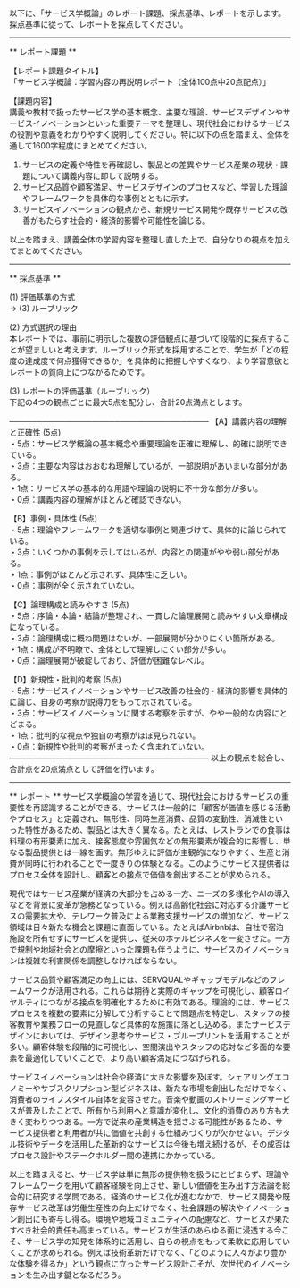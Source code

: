 以下に、「サービス学概論」のレポート課題、採点基準、レポートを示します。採点基準に従って、レポートを採点してください。

---------------------------------------
** レポート課題 **

【レポート課題タイトル】  
「サービス学概論：学習内容の再説明レポート（全体100点中20点配点）」

【課題内容】  
講義や教材で扱ったサービス学の基本概念、主要な理論、サービスデザインやサービスイノベーションといった重要テーマを整理し、現代社会におけるサービスの役割や意義をわかりやすく説明してください。特に以下の点を踏まえ、全体を通して1600字程度にまとめてください。

1) サービスの定義や特性を再確認し、製品との差異やサービス産業の現状・課題について講義内容に即して説明する。  
2) サービス品質や顧客満足、サービスデザインのプロセスなど、学習した理論やフレームワークを具体的な事例とともに示す。  
3) サービスイノベーションの観点から、新規サービス開発や既存サービスの改善がもたらす社会的・経済的影響や可能性を論じる。  

以上を踏まえ、講義全体の学習内容を整理し直した上で、自分なりの視点を加えてまとめてください。  

---------------------------------------
** 採点基準 **

(1) 評価基準の方式  
→ (3) ルーブリック

(2) 方式選択の理由  
本レポートでは、事前に明示した複数の評価観点に基づいて段階的に採点することが望ましいと考えます。ルーブリック形式を採用することで、学生が「どの程度の達成度で何点獲得できるか」を具体的に把握しやすくなり、より学習意欲とレポートの質向上につながるためです。

(3) レポートの評価基準（ルーブリック）  
下記の4つの観点ごとに最大5点を配分し、合計20点満点とします。

────────────────────────────────────
【A】講義内容の理解と正確性 (5点)  
・5点：サービス学概論の基本概念や重要理論を正確に理解し、的確に説明できている。  
・3点：主要な内容はおおむね理解しているが、一部説明があいまいな部分がある。  
・1点：サービス学の基本的な用語や理論の説明に不十分な部分が多い。  
・0点：講義内容の理解がほとんど確認できない。  

【B】事例・具体性 (5点)  
・5点：理論やフレームワークを適切な事例と関連づけて、具体的に論じられている。  
・3点：いくつかの事例を示してはいるが、内容との関連がやや弱い部分がある。  
・1点：事例がほとんど示されず、具体性に乏しい。  
・0点：事例が全く示されていない。  

【C】論理構成と読みやすさ (5点)  
・5点：序論・本論・結論が整理され、一貫した論理展開と読みやすい文章構成になっている。  
・3点：論理構成に概ね問題はないが、一部展開が分かりにくい箇所がある。  
・1点：構成が不明瞭で、全体として理解しにくい部分が多い。  
・0点：論理展開が破綻しており、評価が困難なレベル。  

【D】新規性・批判的考察 (5点)  
・5点：サービスイノベーションやサービス改善の社会的・経済的影響を具体的に論じ、自身の考察が説得力をもって示されている。  
・3点：サービスイノベーションに関する考察を示すが、やや一般的な内容にとどまる。  
・1点：批判的な視点や独自の考察がほぼ見られない。  
・0点：新規性や批判的考察がまったく含まれていない。  
────────────────────────────────────
以上の観点を総合し、合計点を20点満点として評価を行います。

---------------------------------------
** レポート **
サービス学概論の学習を通じて、現代社会におけるサービスの重要性を再認識することができる。サービスは一般的に「顧客が価値を感じる活動やプロセス」と定義され、無形性、同時生産消費、品質の変動性、消滅性といった特性があるため、製品とは大きく異なる。たとえば、レストランでの食事は料理の有形要素に加え、接客態度や雰囲気などの無形要素が複合的に影響し、単なる製品提供とは一線を画す。無形ゆえに評価が主観的になりやすく、生産と消費が同時に行われることで一度きりの体験となる。このようにサービス提供者はプロセス全体を設計し、顧客との接点で価値を創出することが求められる。

現代ではサービス産業が経済の大部分を占める一方、ニーズの多様化やAIの導入などを背景に変革が急務となっている。例えば高齢化社会に対応する介護サービスの需要拡大や、テレワーク普及による業務支援サービスの増加など、サービス領域は日々新たな機会と課題に直面している。たとえばAirbnbは、自社で宿泊施設を所有せずにサービスを提供し、従来のホテルビジネスを一変させた。一方で規制や地域社会との摩擦といった課題も伴うように、サービスのイノベーションは複雑な利害関係を調整しなければならない。

サービス品質や顧客満足の向上には、SERVQUALやギャップモデルなどのフレームワークが活用される。これらは期待と実際のギャップを可視化し、顧客ロイヤルティにつながる接点を明確化するために有効である。理論的には、サービスプロセスを複数の要素に分解して分析することで問題点を特定し、スタッフの接客教育や業務フローの見直しなど具体的な施策に落とし込める。またサービスデザインにおいては、デザイン思考やサービス・ブループリントを活用することが多い。顧客体験を段階的に可視化し、空間演出やスタッフの応対など多面的な要素を最適化していくことで、より高い顧客満足につなげられる。

サービスイノベーションは社会や経済に大きな影響を及ぼす。シェアリングエコノミーやサブスクリプション型ビジネスは、新たな市場を創出しただけでなく、消費者のライフスタイル自体を変容させた。音楽や動画のストリーミングサービスが普及したことで、所有から利用へと意識が変化し、文化的消費のあり方も大きく変わりつつある。一方で従来の産業構造を揺さぶる可能性があるため、サービス提供者と利用者が共に価値を共創する仕組みづくりが欠かせない。デジタル技術やデータを活用した革新的なサービスは今後も増え続けるが、その成否はプロセス設計やステークホルダー間の連携にかかっている。

以上を踏まえると、サービス学は単に無形の提供物を扱うにとどまらず、理論やフレームワークを用いて顧客経験を向上させ、新しい価値を生み出す方法論を総合的に研究する学問である。経済のサービス化が進むなかで、サービス開発や既存サービス改革は労働生産性の向上だけでなく、社会課題の解決やイノベーション創出にも寄与し得る。環境や地域コミュニティへの配慮など、サービスが果たすべき社会的責任も高まっている。サービスが生活のあらゆる面に浸透する今こそ、サービス学の知見を体系的に活用し、自らの視点をもって柔軟に応用していくことが求められる。例えば技術革新だけでなく、「どのように人々がより豊かな体験を得るか」という観点に立ったサービス設計こそが、次世代のイノベーションを生み出す鍵となるだろう。

